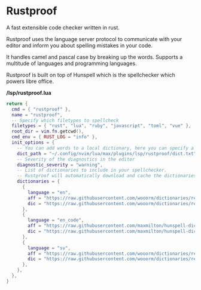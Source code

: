 # Rustproof

A fast extensible code checker written in rust.

Rustproof uses the language server protocol to communicate with your editor and inform you about spelling mistakes in your code.

It handles camel and pascal case by breaking up the words. Supports a multitude of languages and programming languages.

Rustproof is built on top of Hunspell which is the spellchecker which powers libre office.

**/lsp/rustproof.lua**

```lua
return {
  cmd = { "rustproof" },
  name = "rustproof",
  -- Specify which filetypes to spellcheck
  filetypes = { "rust", "lua", "ruby", "javascript", "toml", "vue" },
  root_dir = vim.fn.getcwd(),
  cmd_env = { RUST_LOG = "info" },
  init_options = {
    -- You can add words to a local dictionary, here you can specify a path for that dictionary
    dict_path = "~/.config/nvim/lua/max/plugins/lsp/rustproof/dict.txt",
    -- Severity of the diagnostics in the editor
    diagnostic_severity = "warning",
    -- List of dictionaries to include in your spellchecker.
    -- Rustproof will automatically download and cache the dictionaries when you first start the lsp
    dictionaries = {
      {
        language = "en",
        aff = "https://raw.githubusercontent.com/wooorm/dictionaries/refs/heads/main/dictionaries/en/index.aff",
        dic = "https://raw.githubusercontent.com/wooorm/dictionaries/refs/heads/main/dictionaries/en/index.dic",
      },
      {
        language = "en_code",
        aff = "https://raw.githubusercontent.com/maxmilton/hunspell-dictionary/refs/heads/master/en_AU.aff",
        dic = "https://raw.githubusercontent.com/maxmilton/hunspell-dictionary/refs/heads/master/en_AU.dic",
      },
      {
        language = "sv",
        aff = "https://raw.githubusercontent.com/wooorm/dictionaries/refs/heads/main/dictionaries/sv/index.aff",
        dic = "https://raw.githubusercontent.com/wooorm/dictionaries/refs/heads/main/dictionaries/sv/index.dic",
      },
    },
  },
}
```
